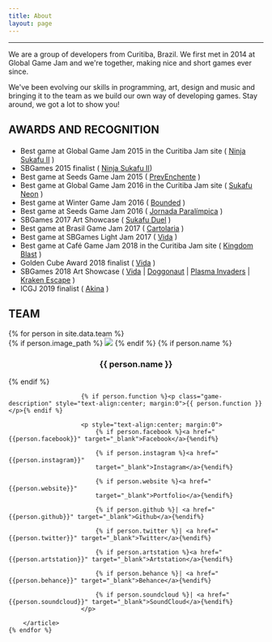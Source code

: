 ```yaml
---
title: About
layout: page
---
```

<hr>
<p>We are a group of developers from Curitiba, Brazil. We first met in 2014 at Global Game Jam and we're together, making nice and short games ever since.</p>
<p>We've been evolving our skills in programming, art, design and music and bringing it to the team as we build our own way of developing games. Stay around, we got a lot to show you!</p>

<!-- PREMIACOES -->
<!-- <h2> Premiações e indicaçoes <p class="fa fa-trophy" style="color: #ffd700"></p> </h2> -->
<h2 class="samurai-font"> AWARDS AND RECOGNITION <p class="fa fa-trophy" style="color: #ffb500"></p></h2>

<ul class="skill-list">
	<li>Best game at Global Game Jam 2015 in the Curitiba Jam site ( <a target="_blank" href="https://sukafu-team.itch.io/ninja-sukafu-ii">Ninja Sukafu II</a> )</li>
	<li>SBGames 2015 finalist ( <a target="_blank" href="https://sukafu-team.itch.io/ninja-sukafu-ii"> Ninja Sukafu II</a>)</li>
	<li>Best game at Seeds Game Jam 2015 ( <a target="_blank" href="https://sukafu-team.itch.io/prev-enchente">PrevEnchente</a> )</li>
	<li>Best game at Global Game Jam 2016 in the Curitiba Jam site ( <a target="_blank" href="https://sukafu-team.itch.io/sukafu-neon">Sukafu Neon</a> )</li>
	<li>Best game at Winter Game Jam 2016 ( <a target="_blank" href="https://sukafu-team.itch.io/bounded">Bounded</a> )</li>
	<li>Best game at Seeds Game Jam 2016 ( <a target="_blank" href="https://sukafu-team.itch.io/jornada-paralimpica">Jornada Paralímpica</a> )</li>
	<li>SBGames 2017 Art Showcase ( <a target="_blank" href="https://sukafu-team.itch.io/sukafu-duel"> Sukafu Duel</a> )</li>
	<li>Best game at Brasil Game Jam 2017 ( <a target="_blank" href="https://sukafu-team.itch.io/cartolaria">Cartolaria</a> )</li>
	<li>Best game at SBGames Light Jam 2017 ( <a target="_blank" href="https://sukafu-team.itch.io/vida">Vida</a> )</li>
	<li>Best game at Café Game Jam 2018 in the Curitiba Jam site ( <a target="_blank" href="https://sukafu-team.itch.io/kingdom-blast">Kingdom Blast</a> )</li>
	<li>Golden Cube Award 2018 finalist ( <a target="_blank" href="https://sukafu-team.itch.io/vida">Vida</a> )</li>
	<li>SBGames 2018 Art Showcase (
		<a target="_blank" href="https://sukafu-team.itch.io/vida"> Vida</a> |
		<a target="_blank" href="https://sukafuteam.com/doggonaut"> Doggonaut</a> |
		<a target="_blank" href="https://sukafu-team.itch.io/plasma-invaders"> Plasma Invaders</a> |
		<a target="_blank" href="https://sukafuteam.com/kraken_escape"> Kraken Escape</a>
	)</li>
	<li>ICGJ 2019 finalist ( <a target="_blank" href="https://sukafu-team.itch.io/akina">Akina</a> )</li>
</ul>

<!-- TEAM -->
<h2 class="samurai-font"> TEAM </h2>
<section class="entry-list">
    {% for person in site.data.team %}
        <article class="team-entry">
            {% if person.image_path %}
                <a class="team-image">
                    <img src="{{ site.url }}/assets/images/team/{{ person.image_path }}">
                </a>
            {% endif %}
            {% if person.name %}
                <h3 class="game-title" style="text-align:center;">
                    <a style="text-decoration: none">
                        {{ person.name }}
                    </a>
                </h3>
            {% endif %}

						{% if person.function %}<p class="game-description" style="text-align:center; margin:0">{{ person.function }}</p>{% endif %}

						<p style="text-align:center; margin:0">
							{% if person.facebook %}<a href="{{person.facebook}}" target="_blank">Facebook</a>{%endif%}

							{% if person.instagram %}<a href="{{person.instagram}}"
							target="_blank">Instagram</a>{%endif%}

							{% if person.website %}<a href="{{person.website}}"
							target="_blank">Portfolio</a>{%endif%}

							{% if person.github %}| <a href="{{person.github}}" target="_blank">Github</a>{%endif%}

							{% if person.twitter %}| <a href="{{person.twitter}}" target="_blank">Twitter</a>{%endif%}

							{% if person.artstation %}<a href="{{person.artstation}}" target="_blank">Artstation</a>{%endif%}

							{% if person.behance %}| <a href="{{person.behance}}" target="_blank">Behance</a>{%endif%}

							{% if person.soundcloud %}| <a href="{{person.soundcloud}}" target="_blank">SoundCloud</a>{%endif%}
						</p>

        </article>
    {% endfor %}
</section>
